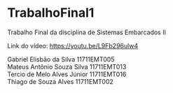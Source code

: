 # TrabalhoFinal1

Trabalho Final da disciplina de Sistemas Embarcados II

Link do vídeo:
https://youtu.be/L9Fb296ulw4

Gabriel Elisbão da Silva      11711EMT005  
Mateus Antônio Souza Silva    11711EMT013  
Tercio de Melo Alves Júnior   11711EMT016  
Thiago de Souza Alves         11711EMT002  
